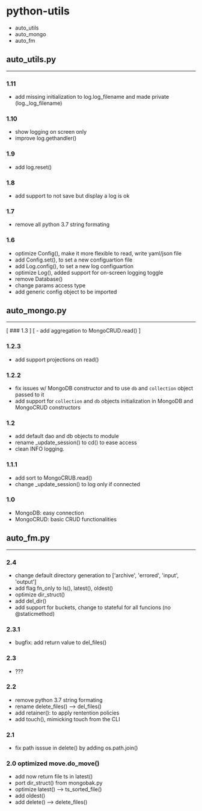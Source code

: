 # python-utils
- auto_utils
- auto_mongo
- auto_fm


## auto_utils.py
---

### 1.11
- add missing initialization to log.log_filename and made private (log._log_filename)

### 1.10
- show logging on screen only
- improve log.gethandler()

### 1.9
- add log.reset()

### 1.8
- add support to not save but display a log is ok

### 1.7
- remove all python 3.7 string formating

### 1.6
- optimize Config(), make it more flexible to read, write yaml/json file
- add Config.set(), to set a new configuartion file
- add Log.config(), to set a new log configuartion
- optimize Log(), added support for on-screen logging toggle
- remove Database()
- change params access type
- add generic config object to be imported


## auto_mongo.py
---

[ ### 1.3 ]
[ - add aggregation to MongoCRUD.read() ]


### 1.2.3
- add support projections on read()


### 1.2.2
- fix issues w/ MongoDB constructor and to use `db` and `collection` object passed to it
- add support for `collection` and `db` objects initialization in MongoDB and MongoCRUD constructors


### 1.2
- add default dao and db objects to module
- rename _update_session() to cd() to ease access
- clean INFO logging.

### 1.1.1
- add sort to MongoCRUB.read()
- change _update_session() to log only if connected

### 1.0
- MongoDB: easy connection
- MongoCRUD: basic CRUD functionalities


## auto_fm.py
---

### 2.4
- change default directory generation to ['archive', 'errored', 'input', 'output']
- add flag fn_only to ls(), latest(), oldest()
- optimize dir_struct()
- add del_dir()
- add support for buckets, change to stateful for all funcions (no @staticmethod)

### 2.3.1
- bugfix: add return value to del_files()

### 2.3
- ???

### 2.2
- remove python 3.7 string formating
- rename delete_files() --> del_files()
- add retainer(): to apply rentention policies
- add touch(), mimicking touch from the CLI

### 2.1
- fix path isssue in delete() by adding os.path.join()

### 2.0 optimized move.do_move()
- add now return file ts in latest()
- port dir_struct() from mongobak.py
- optimize latest() --> ts_sorted_file()
- add oldest()
- add delete() --> delete_files()

